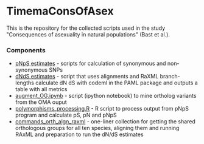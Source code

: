 # TimemaConsOfAsex

This is the repository for the collected scripts used in the study "Consequences of asexuality in natural populations" (Bast et al.).


### Components

- [pNpS estimates](pNpS) - scripts for calculation of synonymous and non-synonymous SNPs
- [dNdS estimates](dNdS) - script that uses alignments and RaXML branch-lengths calculate dN dS with codeml in the PAML package and outputs a table with all metrics
- [augment_OG.ipynb](augment_OG.ipynb) - script (ipython notebook) to mine ortholog variants from the OMA ouput
- [polymorphisms_processing.R](polymorphisms_processing.R) - R script to process output from pNpS program and calculate pS, pN and pNpS
- [commands_orth_algn_raxml](commands_orth_algn_raxml) - one-liner collection for getting the shared orthologous groups for all ten species, aligning them and running RAxML and preparation to run the dN/dS estimates
